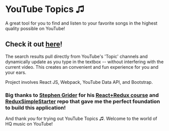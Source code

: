# YouTube Topics ♫

A great tool for you to find and listen to your favorite songs in the highest quality possible on YouTube!

## Check it out [here](https://albertchanged.github.io/YouTube-Topics/)!

The search results pull directly from YouTube's 'Topic' channels and dynamically update as you type in the textbox -- without interfering with the current video. This creates an convenient and fun experience for you and your ears.

Project involves React JS, Webpack, YouTube Data API, and Bootstrap.

### Big thanks to [Stephen Grider](https://github.com/StephenGrider) for his [React+Redux course](https://www.udemy.com/react-redux/) and [ReduxSimpleStarter](https://github.com/StephenGrider/ReduxSimpleStarter.git) repo that gave me the perfect foundation to build this application!

And thank *you* for trying out YouTube Topics ♫. Welcome to the world of HQ music on YouTube!
